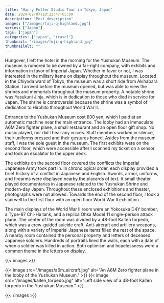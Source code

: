 ```yaml
---
title: "Harry Potter Studio Tour in Tokyo, Japan"
date: 2024-02-07T10:21:47-05:00
description: "Post description"
images: ["/images/fuji-q-highland.jpg"]
series: ["Japan"]
tags: ["japan"]
categories: ["japan", "travel"]
thumbnail: "/images/fuji-q-highland.jpg"
thumbnailAlt: ""
---
```


Hungover, I left the hotel in the morning for the Yushukan Museum. The museum is rumored to be owned by a far-right company, with exhibits and information in favor of Imperial Japan. Whether in favor or not, I was interested in the military items on display throughout the museum. Located in the Chiyoda ward of Tokyo, the museum was a short ride from Akihabara Station. I arrived before the museum opened, but was able to view the shrines and memorials throughout the museum property. A notable shrine was Yasukuni Jinja, which is in dedication to those who died in service for Japan. The shrine is controversial because the shrine was a symbol of dedication to Hirohito throughout World War II.

Entrance to the Yushukan Museum cost 800 yen, which I paid at an automatic machine near the main entrance. The lobby had an immaculate A6M Zero fighter plane, a small restaurant and an open floor gift shop. No music played, nor did I hear any voices. Staff members worked in silence, their uniforms pressed and their gestures honed. Asides from the museum staff, I was the sole guest in the museum. The first exhibits were on the second floor, which were accessible after I scanned my ticket on a sensor and took an escalator to the upper deck.

The exhibits on the second floor covered the conflicts the Imperial Japanese Army took part in. In chronological order, each display provided a brief history of a conflict in Japanese and English. Swords, armor, uniforms, and firearms were displayed nearby the placards of text. A small theater played documentaries in Japanese related to the Yushukan Shrine and modern-day Japan. Throughout these enclosed exhibitions and theater, photographs were not allowed. Towards the end of the second floor, I took a stairwell to the first floor with an open floor World War II exhibition.

The main displays of the World War II room were an Yokosuka D4Y bomber, a Type-97 Chi-Ha tank, and a replica Ohka Model 11 single-person attack plane. The center of the room was divided by a 48-foot Kaiten torpedo, which was a crew-guided suicide craft. Anti-aircraft and artillery weapons, along with a variety of Imperial Japanese items filled the rest of the space. A nearby room contained the personal property and letters of deceased Japanese soldiers. Hundreds of portraits lined the walls, each with a date of when a soldier was killed in action. Both optimism and hopelessness were a common theme in the letters on display.

<!--- Train to Ginza Station -->
{{< images >}}

{{< image src="/images/a6m_aircraft.jpg" alt="An A6M Zero fighter plane in the lobby of the Yushukan Museum." >}}
{{< image src="/images/kaiten_torpedo.jpg" alt="Left side view of a 48-foot Kaiten torpedo in the Yushukan Museum." >}}

{{< /images >}}

<!--- Snack at METoA Cafe and Kitchen -->

<!--- Bus Harry Potter Studio Tour -->

<!--- Harry Potter Studio Tour -->
